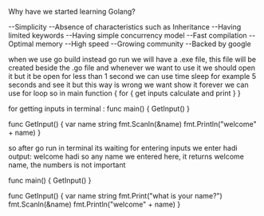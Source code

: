 Why have we started learning Golang?

--Simplicity
--Absence of characteristics such as Inheritance
--Having limited keywords
--Having simple concurrency model
--Fast compilation
--Optimal memory
--High speed
--Growing community
--Backed by google



when we use go build instead go run we will have a .exe file, this file will be created beside the .go file and whenever we want to use it we should open it
but it be open for less than 1 second
we can use time sleep for example 5 seconds and see it but this way is wrong
we want show it forever
we can use for loop 
so in main function {
    for {
        get inputs
        calculate and print
    }
}

for getting inputs in terminal :
func main() {
    GetInput()
}

func GetInput() {
    var name string
     fmt.Scanln(&name)
     fmt.Println("welcome" + name)
}

so after go run in terminal
its waiting for entering inputs
we enter hadi
output: 
welcome hadi
so any name we entered here, it returns welcome name, the numbers is not important

func main() {
    GetInput()
}

func GetInput() {
    var name string
    fmt.Print("what is your name?")
    fmt.Scanln(&name)
    fmt.Println("welcome" + name)
}


